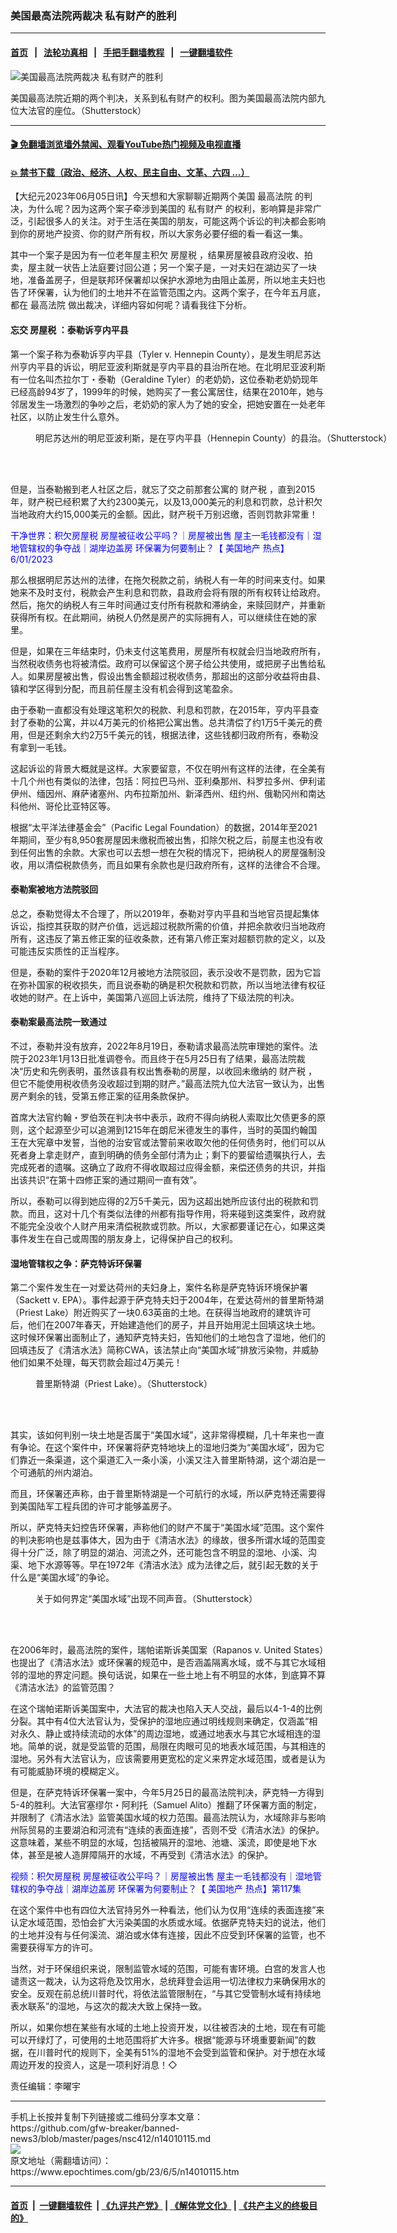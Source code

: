 ### 美国最高法院两裁决 私有财产的胜利
------------------------

#### [首页](https://github.com/gfw-breaker/banned-news3/blob/master/README.md) &nbsp;&nbsp;|&nbsp;&nbsp; [法轮功真相](https://github.com/begood0513/basic/blob/master/README.md)  &nbsp;&nbsp;|&nbsp;&nbsp; [手把手翻墙教程](https://github.com/gfw-breaker/guides/wiki)  &nbsp;&nbsp;|&nbsp;&nbsp; [一键翻墙软件](https://github.com/gfw-breaker/nogfw/blob/master/README.md)  



<div><img alt="美国最高法院两裁决 私有财产的胜利" class="attachment-djy_600_400 size-djy_600_400 wp-post-image" src="https://i.epochtimes.com/assets/uploads/2023/06/id14010116-shutterstock_564060991-600x400.jpg"/>
<div class="caption">
 <p>
  美国最高法院近期的两个判决，关系到私有财产的权利。图为美国最高法院内部九位大法官的座位。（Shutterstock）
 </p>
</div></div><hr/>

#### [ 🎬  免翻墙浏览墙外禁闻、观看YouTube热门视频及电视直播](https://github.com/gfw-breaker/HelloWorld)

#### [ 💥  禁书下载（政治、经济、人权、民主自由、文革、六四 ...）](https://github.com/gfw-breaker/books/blob/master/README.md)

<div><p>
 【大纪元2023年06月05日讯】今天想和大家聊聊近期两个美国
 <ok href="https://www.epochtimes.com/gb/tag/%E6%9C%80%E9%AB%98%E6%B3%95%E9%99%A2.html">
  最高法院
 </ok>
 的判决，为什么呢？因为这两个案子牵涉到美国的
 <ok href="https://www.epochtimes.com/gb/tag/%E7%A7%81%E6%9C%89%E8%B4%A2%E4%BA%A7.html">
  私有财产
 </ok>
 的权利，影响算是非常广泛，引起很多人的关注。对于生活在美国的朋友，可能这两个诉讼的判决都会影响到你的房地产投资、你的财产所有权，所以大家务必要仔细的看一看这一集。
</p>
<p>
 其中一个案子是因为有一位老年屋主积欠
 <ok href="https://www.epochtimes.com/gb/tag/%E6%88%BF%E5%B1%8B%E7%A8%8E.html">
  房屋税
 </ok>
 ，结果房屋被县政府没收、拍卖，屋主就一状告上法庭要讨回公道；另一个案子是，一对夫妇在湖边买了一块地，准备盖房子，但是联邦环保署却以保护水源地为由阻止盖房，所以地主夫妇也告了环保署，认为他们的土地并不在监管范围之内。这两个案子，在今年五月底，都在
 <ok href="https://www.epochtimes.com/gb/tag/%E6%9C%80%E9%AB%98%E6%B3%95%E9%99%A2.html">
  最高法院
 </ok>
 做出裁决，详细内容如何呢？请看我往下分析。
</p>
<h4>
 忘交
 <ok href="https://www.epochtimes.com/gb/tag/%E6%88%BF%E5%B1%8B%E7%A8%8E.html">
  房屋税
 </ok>
 ：泰勒诉亨内平县
</h4>
<p>
 第一个案子称为泰勒诉亨内平县（Tyler v. Hennepin County），是发生明尼苏达州亨内平县的诉讼，明尼亚波利斯就是亨内平县的县治所在地。在北明尼亚波利斯有一位名叫杰拉尔丁・泰勒（Geraldine Tyler）的老奶奶，这位泰勒老奶奶现年已经高龄94岁了，1999年的时候，她购买了一套公寓居住，结果在2010年，她与邻居发生一场激烈的争吵之后，老奶奶的家人为了她的安全，把她安置在一处老年社区，以防止发生什么意外。
</p>
<figure aria-describedby="caption-attachment-14010117" class="wp-caption aligncenter" id="attachment_14010117" style="width: 600px">
 <ok href="https://i.epochtimes.com/assets/uploads/2023/06/id14010117-09-shutterstock_686361076.jpg" target="_blank">
  <img alt="" class="size-large wp-image-14010117" src="https://i.epochtimes.com/assets/uploads/2023/06/id14010117-09-shutterstock_686361076-600x400.jpg"/>
 </ok>
 <br/><figcaption class="wp-caption-text" id="caption-attachment-14010117">
  明尼苏达州的明尼亚波利斯，是在亨内平县（Hennepin County）的县治。（Shutterstock）
 </figcaption><br/>
</figure><br/>
<p>
 但是，当泰勒搬到老人社区之后，就忘了交之前那套公寓的
 <ok href="https://www.epochtimes.com/gb/tag/%E8%B4%A2%E4%BA%A7%E7%A8%8E.html">
  财产税
 </ok>
 ，直到2015年，财产税已经积累了大约2300美元，以及13,000美元的利息和罚款，总计积欠当地政府大约15,000美元的金额。因此，财产税千万别迟缴，否则罚款非常重！
</p>
<p>
 <span style="color: #0000ff;">
  干净世界：积欠房屋税 房屋被征收公平吗？｜房屋被出售 屋主一毛钱都没有｜湿地管辖权的争夺战｜湖岸边盖房 环保署为何要制止？【
  <ok href="https://www.epochtimes.com/gb/tag/%E7%BE%8E%E5%9B%BD%E5%9C%B0%E4%BA%A7.html">
   美国地产
  </ok>
  热点】6/01/2023
 </span>
 <br/>
</p>
<p>
 那么根据明尼苏达州的法律，在拖欠税款之前，纳税人有一年的时间来支付。如果她来不及时支付，税款会产生利息和罚款，县政府会将有限的所有权转让给政府。然后，拖欠的纳税人有三年时间通过支付所有税款和滞纳金，来赎回财产，并重新获得所有权。在此期间，纳税人仍然是房产的实际拥有人，可以继续住在她的家里。
</p>
<p>
 但是，如果在三年结束时，仍未支付这笔费用，房屋所有权就会归当地政府所有，当然税收债务也将被清偿。政府可以保留这个房子给公共使用，或把房子出售给私人。如果房屋被出售，假设出售金额超过税收债务，那超出的这部分收益将由县、镇和学区得到分配，而且前任屋主没有机会得到这笔盈余。
</p>
<p>
 由于泰勒一直都没有处理这笔积欠的税款、利息和罚款，在2015年，亨内平县查封了泰勒的公寓，并以4万美元的价格把公寓出售。总共清偿了约1万5千美元的费用，但是还剩余大约2万5千美元的钱，根据法律，这些钱都归政府所有，泰勒没有拿到一毛钱。
</p>
<p>
 这起诉讼的背景大概就是这样。大家要留意，不仅在明州有这样的法律，在全美有十几个州也有类似的法律，包括：阿拉巴马州、亚利桑那州、科罗拉多州、伊利诺伊州、缅因州、麻萨诸塞州、内布拉斯加州、新泽西州、纽约州、俄勒冈州和南达科他州、哥伦比亚特区等。
</p>
<p>
 根据“太平洋法律基金会”（Pacific Legal Foundation）的数据，2014年至2021年期间，至少有8,950套房屋因未缴税而被出售，扣除欠税之后，前屋主也没有收到任何出售的余款。大家也可以去想一想在欠税的情况下，把纳税人的房屋强制没收，用以清偿税款债务，而且如果有余款也是归政府所有，这样的法律合不合理。
</p>
<h4>
 泰勒案被地方法院驳回
</h4>
<p>
 总之，泰勒觉得太不合理了，所以2019年，泰勒对亨内平县和当地官员提起集体诉讼，指控其获取的财产价值，远远超过税款所需的价值，并把余款收归当地政府所有，这违反了第五修正案的征收条款，还有第八修正案对超额罚款的定义，以及可能违反实质性的正当程序。
</p>
<p>
 但是，泰勒的案件于2020年12月被地方法院驳回，表示没收不是罚款，因为它旨在弥补国家的税收损失，而且说泰勒的确是积欠税款和罚款，所以当地法律有权征收她的财产。在上诉中，美国第八巡回上诉法院，维持了下级法院的判决。
</p>
<h4>
 泰勒案最高法院一致通过
</h4>
<p>
 不过，泰勒并没有放弃，2022年8月19日，泰勒请求最高法院审理她的案件。法院于2023年1月13日批准调卷令。而且终于在5月25日有了结果，最高法院裁决“历史和先例表明，虽然该县有权出售泰勒的房屋，以收回未缴纳的
 <ok href="https://www.epochtimes.com/gb/tag/%E8%B4%A2%E4%BA%A7%E7%A8%8E.html">
  财产税
 </ok>
 ，但它不能使用税收债务没收超过到期的财产。”最高法院九位大法官一致认为，出售房产剩余的钱，受第五修正案的征用条款保护。
</p>
<p>
 首席大法官约翰・罗伯茨在判决书中表示，政府不得向纳税人索取比欠债更多的原则，这个起源至少可以追溯到1215年在朗尼米德发生的事件，当时的英国约翰国王在大宪章中发誓，当他的治安官或法警前来收取欠他的任何债务时，他们可以从死者身上拿走财产，直到明确的债务全部付清为止；剩下的要留给遗嘱执行人，去完成死者的遗嘱。这确立了政府不得收取超过应得金额，来偿还债务的共识，并指出该共识“在第十四修正案的通过期间一直有效”。
</p>
<p>
 所以，泰勒可以得到她应得的2万5千美元，因为这超出她所应该付出的税款和罚款。而且，这对十几个有类似法律的州都有指导作用，将来碰到这类案件，政府就不能完全没收个人财产用来清偿税款或罚款。所以，大家都要谨记在心，如果这类事件发生在自己或周围的朋友身上，记得保护自己的权利。
</p>
<h4>
 湿地管辖权之争：萨克特诉环保署
</h4>
<p>
 第二个案件发生在一对爱达荷州的夫妇身上，案件名称是萨克特诉环境保护署（Sackett v. EPA）。事件起源于萨克特夫妇于2004年，在爱达荷州的普里斯特湖（Priest Lake）附近购买了一块0.63英亩的土地。在获得当地政府的建筑许可后，他们在2007年春天，开始建造他们的房子，并且开始用泥土回填这块土地。这时候环保署出面制止了，通知萨克特夫妇，告知他们的土地包含了湿地，他们的回填违反了《清洁水法》简称CWA，该法禁止向“美国水域”排放污染物，并威胁他们如果不处理，每天罚款会超过4万美元！
</p>
<figure aria-describedby="caption-attachment-14010118" class="wp-caption aligncenter" id="attachment_14010118" style="width: 600px">
 <ok href="https://i.epochtimes.com/assets/uploads/2023/06/id14010118-01-shutterstock_2182150123.jpg" target="_blank">
  <img alt="" class="size-large wp-image-14010118" src="https://i.epochtimes.com/assets/uploads/2023/06/id14010118-01-shutterstock_2182150123-600x400.jpg"/>
 </ok>
 <br/><figcaption class="wp-caption-text" id="caption-attachment-14010118">
  普里斯特湖（Priest Lake）。（Shutterstock）
 </figcaption><br/>
</figure><br/>
<p>
 其实，该如何判别一块土地是否属于“美国水域”，这非常得模糊，几十年来也一直有争论。在这个案件中，环保署将萨克特地块上的湿地归类为“美国水域”，因为它们靠近一条渠道，这个渠道汇入一条小溪，小溪又注入普里斯特湖，这个湖泊是一个可通航的州内湖泊。
</p>
<p>
 而且，环保署还声称，由于普里斯特湖是一个可航行的水域，所以萨克特还需要得到美国陆军工程兵团的许可才能够盖房子。
</p>
<p>
 所以，萨克特夫妇控告环保署，声称他们的财产不属于“美国水域”范围。这个案件的判决影响也是兹事体大，因为由于《清洁水法》的缘故，很多所谓水域的范围变得十分广泛，除了明显的湖泊、河流之外，还可能包含不明显的湿地、小溪、沟渠、地下水源等等。早在1972年《清洁水法》成为法律之后，就引起无数的关于什么是“美国水域”的争论。
</p>
<figure aria-describedby="caption-attachment-14010119" class="wp-caption aligncenter" id="attachment_14010119" style="width: 600px">
 <ok href="https://i.epochtimes.com/assets/uploads/2023/06/id14010119-02-shutterstock_2172898941.jpg" target="_blank">
  <img alt="" class="size-large wp-image-14010119" src="https://i.epochtimes.com/assets/uploads/2023/06/id14010119-02-shutterstock_2172898941-600x450.jpg"/>
 </ok>
 <br/><figcaption class="wp-caption-text" id="caption-attachment-14010119">
  关于如何界定“美国水域”出现不同声音。（Shutterstock）
 </figcaption><br/>
</figure><br/>
<p>
 在2006年时，最高法院的案件，瑞帕诺斯诉美国案（Rapanos v. United States）也提出了《清洁水法》或环保署的规范中，是否涵盖隔离水域，或不与其它水域相邻的湿地的界定问题。换句话说，如果在一些土地上有不明显的水体，到底算不算《清洁水法》的监管范围？
</p>
<p>
 在这个瑞帕诺斯诉美国案中，大法官的裁决也陷入天人交战，最后以4-1-4的比例分裂。其中有4位大法官认为，受保护的湿地应通过明线规则来确定，仅涵盖“相对永久、静止或持续流动的水体”的周边湿地，或通过地表水与其它水域相连的湿地。简单的说，就是受监管的范围，局限在肉眼可见的地表水域范围，与其相连的湿地。另外有大法官认为，应该需要用更宽松的定义来界定水域范围，或者是认为有可能威胁环境的模糊定义。
</p>
<p>
 但是，在萨克特诉环保署一案中，今年5月25日的最高法院判决，萨克特一方得到5-4的胜利。大法官塞缪尔・阿利托（Samuel Alito）推翻了环保署方面的制定，并限制了《清洁水法》监管美国水域的权力范围。最高法院认为，水域除非与影响州际贸易的主要湖泊和河流有“连续的表面连接”，否则不受《清洁水法》的保护。这意味着，某些不明显的水域，包括被隔开的湿地、池塘、溪流，即使是地下水体，甚至是被人造屏障隔开的水域，不再受到《清洁水法》的保护。
</p>
<p>
 <span style="color: #0000ff;">
  视频：积欠房屋税 房屋被征收公平吗？｜房屋被出售 屋主一毛钱都没有｜湿地管辖权的争夺战｜湖岸边盖房 环保署为何要制止？【
  <ok href="https://www.epochtimes.com/gb/tag/%E7%BE%8E%E5%9B%BD%E5%9C%B0%E4%BA%A7.html">
   美国地产
  </ok>
  热点】第117集
 </span>
 <br/>
</p>
<p>
 在这个案件中也有四位大法官持另外一种看法，他们认为仅用“连续的表面连接”来认定水域范围，恐怕会扩大污染美国的水质或水域。依据萨克特夫妇的说法，他们的土地并没有与任何溪流、湖泊或水体有连接，因此不应受到环保署的监管，也不需要获得军方的许可。
</p>
<p>
 当然，对于环保组织来说，限制监管水域的范围，可能有害环境。白宫的发言人也谴责这一裁决，认为这将危及饮用水，总统拜登会运用一切法律权力来确保用水的安全。反观在前总统川普时代，将依法监管限制在，“与其它受管制水域有持续地表水联系”的湿地，与这次的裁决大致上保持一致。
</p>
<p>
 所以，如果你想在某些有水域的土地上投资开发，以往被否决的土地，现在有可能可以开绿灯了，可使用的土地范围将扩大许多。根据“能源与环境重要新闻”的数据，在川普时代的规则下，全美有51%的湿地不会受到监管和保护。对于想在水域周边开发的投资人，这是一项利好消息！◇
</p>
<p>
 责任编辑：李曜宇
</p>
</div>
<hr/>
手机上长按并复制下列链接或二维码分享本文章：<br/>
https://github.com/gfw-breaker/banned-news3/blob/master/pages/nsc412/n14010115.md <br/>
<a href='https://github.com/gfw-breaker/banned-news3/blob/master/pages/nsc412/n14010115.md'><img src='https://github.com/gfw-breaker/banned-news3/blob/master/pages/nsc412/n14010115.md.png'/></a> <br/>
原文地址（需翻墙访问）：https://www.epochtimes.com/gb/23/6/5/n14010115.htm


------------------------
#### [首页](https://github.com/gfw-breaker/banned-news3/blob/master/README.md) &nbsp;|&nbsp; [一键翻墙软件](https://github.com/gfw-breaker/nogfw/blob/master/README.md) &nbsp;| [《九评共产党》](https://github.com/gfw-breaker/9ping.md/blob/master/README.md#九评之一评共产党是什么) | [《解体党文化》](https://github.com/gfw-breaker/jtdwh.md/blob/master/README.md) | [《共产主义的终极目的》](https://github.com/gfw-breaker/gczydzjmd.md/blob/master/README.md)


<img src='http://gfw-breaker.win/banned-news3/pages/nsc412/n14010115.md' width='0px' height='0px'/>
